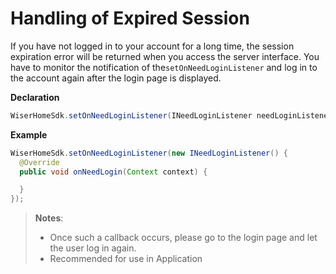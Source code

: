 # Handling of Expired Session
If you have not logged in to your account for a long time, the session expiration error will be returned when you access the server interface. You have to monitor the notification of the`setOnNeedLoginListener` and log in to the account again after the login page is displayed.

**Declaration**

```java
WiserHomeSdk.setOnNeedLoginListener(INeedLoginListener needLoginListener);
```
**Example**

```java
WiserHomeSdk.setOnNeedLoginListener(new INeedLoginListener() {
  @Override
  public void onNeedLogin(Context context) {

  }
});
```

>**Notes**:
>* Once such a callback occurs, please go to the login page and let the user log in again.
>* Recommended for use in Application